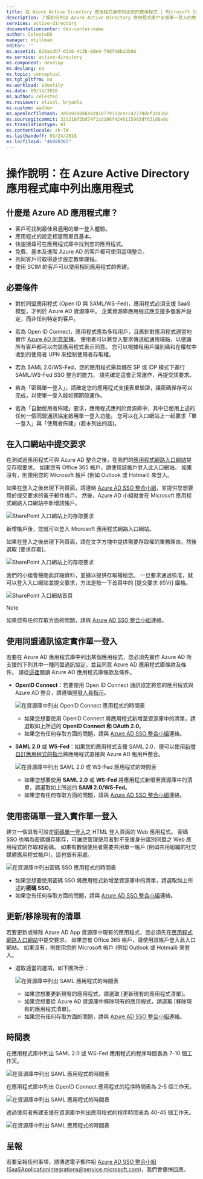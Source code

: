 ```yaml
---
title: 在 Azure Active Directory 應用程式庫中列出您的應用程式 | Microsoft Docs
description: 了解如何列出 Azure Active Directory 應用程式庫中支援單一登入的應用程式
services: active-directory
documentationcenter: dev-center-name
author: CelesteDG
manager: mtillman
editor: ''
ms.assetid: 820acdb7-d316-4c3b-8de9-79df48ba3b06
ms.service: active-directory
ms.component: develop
ms.devlang: na
ms.topic: conceptual
ms.tgt_pltfrm: na
ms.workload: identity
ms.date: 09/14/2018
ms.author: celested
ms.reviewer: elisol, bryanla
ms.custom: aaddev
ms.openlocfilehash: 3d6692808bad2010779323cecc42778def32a38c
ms.sourcegitcommit: 32d218f5bd74f1cd106f4248115985df631d0a8c
ms.translationtype: HT
ms.contentlocale: zh-TW
ms.lasthandoff: 09/24/2018
ms.locfileid: "46980265"
---
```

# <a name="how-to-list-your-application-in-the-azure-active-directory-application-gallery"></a>操作說明：在 Azure Active Directory 應用程式庫中列出應用程式

## <a name="what-is-the-azure-ad-application-gallery"></a>什麼是 Azure AD 應用程式庫？

- 客戶可找到最佳且適用的單一登入體驗。
- 應用程式的設定相當簡單且基本。
- 快速搜尋可在應用程式庫中找到您的應用程式。
- 免費、基本及進階 Azure AD 的客戶都可使用這項整合。
- 共同客戶可取得逐步設定教學課程。
- 使用 SCIM 的客戶可以使用相同應用程式的佈建。

## <a name="prerequisites"></a>必要條件

- 對於同盟應用程式 (Open ID 與 SAML/WS-Fed)，應用程式必須支援 SaaS 模型，才列於 Azure AD 資源庫中。 企業資源庫應用程式應支援多個客戶設定，而非任何特定的客戶。

- 若為 Open ID Connect，應用程式應為多租用戶，且應針對應用程式適當地實作 [Azure AD 同意架構](quickstart-v1-integrate-apps-with-azure-ad.md#overview-of-the-consent-framework)。 使用者可以將登入要求傳送給通用端點，以便讓所有客戶都可以向該應用程式表示同意。 您可以根據租用戶識別碼和在權杖中收到的使用者 UPN 來控制使用者存取權。

- 若為 SAML 2.0/WS-Fed，您的應用程式需具備在 SP 或 IDP 模式下進行 SAML/WS-Fed SSO 整合的能力。 請先確定這會正常運作，再提交該要求。

- 若為「密碼單一登入」，請確定您的應用程式支援表單驗證，讓密碼保存可以完成，以使單一登入能如預期般運作。

- 若為「自動使用者佈建」要求，應用程式應列於資源庫中，其中已使用上述的任何一個同盟通訊協定啟用單一登入功能。 您可以在入口網站上一起要求「單一登入」與「使用者佈建」(若未列出的話)。

## <a name="submit-the-request-in-the-portal"></a>在入口網站中提交要求

在測試過應用程式可與 Azure AD 整合之後，在我們的[應用程式網路入口網站](https://microsoft.sharepoint.com/teams/apponboarding/Apps)提交存取要求。 如果您有 Office 365 帳戶，請使用該帳戶登入此入口網站。 如果沒有，則使用您的 Microsoft 帳戶 (例如 Outlook 或 Hotmail) 來登入。

如果在登入之後出現下列頁面，請連絡 [Azure AD SSO 整合小組](<mailto:SaaSApplicationIntegrations@service.microsoft.com>)，並提供您想要用於提交要求的電子郵件帳戶。 然後，Azure AD 小組就會在 Microsoft 應用程式網路入口網站中新增該帳戶。

![SharePoint 入口網站上的存取要求](./media/howto-app-gallery-listing/errorimage.png)

新增帳戶後，您就可以登入 Microsoft 應用程式網路入口網站。

如果在登入之後出現下列頁面，請在文字方塊中提供需要存取權的業務理由，然後選取 [要求存取]。

  ![SharePoint 入口網站上的存取要求](./media/howto-app-gallery-listing/accessrequest.png)

我們的小組會檢閱此詳細資料，並據以提供存取權給您。 一旦要求通過核准，就可以登入入口網站並提交要求，方法是按一下首頁中的 [提交要求 (ISV)] 圖格。

![SharePoint 入口網站首頁](./media/howto-app-gallery-listing/homepage.png)

> [!NOTE]
> 如果您有任何存取方面的問題，請與 [Azure AD SSO 整合小組](<mailto:SaaSApplicationIntegrations@service.microsoft.com>)連絡。

## <a name="implementing-sso-using-federation-protocol"></a>使用同盟通訊協定實作單一登入

若要在 Azure AD 應用程式庫中列出某個應用程式，您必須先實作 Azure AD 所支援的下列其中一種同盟通訊協定，並且同意 Azure AD 應用程式庫條款及條件。 請從[這裡](https://azure.microsoft.com/support/legal/active-directory-app-gallery-terms/)閱讀 Azure AD 應用程式庫條款及條件。

- **OpenID Connect**：若要使用 Open ID Connect 通訊協定將您的應用程式與 Azure AD 整合，請遵循[開發人員指示](authentication-scenarios.md)。

    ![在資源庫中列出 OpenID Connect 應用程式的時間表](./media/howto-app-gallery-listing/openid.png)

    * 如果您想要使用 OpenID Connect 將應用程式新增至資源庫中的清單，請選取如上所述的 **OpenID Connect 和 OAuth 2.0**。
    * 如果您有任何存取方面的問題，請與 [Azure AD SSO 整合小組](<mailto:SaaSApplicationIntegrations@service.microsoft.com>)連絡。 

*   **SAML 2.0** 或 **WS-Fed**：如果您的應用程式支援 SAML 2.0，便可以使用[新增自訂應用程式的指示](../active-directory-saas-custom-apps.md)將應用程式直接與 Azure AD 租用戶整合。

    ![在資源庫中列出 SAML 2.0 或 WS-Fed 應用程式的時間表](./media/howto-app-gallery-listing/saml.png)

    * 如果您想要使用 **SAML 2.0** 或 **WS-Fed** 將應用程式新增至資源庫中的清單，請選取如上所述的 **SAMl 2.0/WS-Fed**。
    * 如果您有任何存取方面的問題，請與 [Azure AD SSO 整合小組](<mailto:SaaSApplicationIntegrations@service.microsoft.com>)連絡。

## <a name="implementing-sso-using-password-sso"></a>使用密碼單一登入實作單一登入

建立一個具有可設定[密碼單一登入](../manage-apps/what-is-single-sign-on.md)之 HTML 登入頁面的 Web 應用程式。 密碼 SSO 也稱為密碼儲存庫存，可讓您管理使用者對不支援身分識別同盟之 Web 應用程式的存取和密碼。 如果有數個使用者需要共用單一帳戶 (例如共用組織的社交媒體應用程式帳戶)，這也很有用處。

![在資源庫中列出密碼 SSO 應用程式的時間表](./media/howto-app-gallery-listing/passwordsso.png)

* 如果您想要使用密碼 SSO 將應用程式新增至資源庫中的清單，請選取如上所述的**密碼 SSO**。
* 如果您有任何存取方面的問題，請與 [Azure AD SSO 整合小組](<mailto:SaaSApplicationIntegrations@service.microsoft.com>)連絡。

## <a name="updateremove-existing-listing"></a>更新/移除現有的清單

若要更新或移除 Azure AD App 資源庫中現有的應用程式，您必須先在[應用程式網路入口網站](https://microsoft.sharepoint.com/teams/apponboarding/Apps)中提交要求。 如果您有 Office 365 帳戶，請使用該帳戶登入此入口網站。 如果沒有，則使用您的 Microsoft 帳戶 (例如 Outlook 或 Hotmail) 來登入。

- 選取適當的選項，如下圖所示：

    ![在資源庫中列出 SAML 應用程式的時間表](./media/howto-app-gallery-listing/updateorremove.png)

    * 如果您想要更新現有的應用程式，請選取 [更新現有的應用程式清單]。
    * 如果您想要從 Azure AD 資源庫中移除現有的應用程式，請選取 [移除現有的應用程式清單]。
    * 如果您有任何存取方面的問題，請與 [Azure AD SSO 整合小組](<mailto:SaaSApplicationIntegrations@service.microsoft.com>)連絡。 

## <a name="timelines"></a>時間表

在應用程式庫中列出 SAML 2.0 或 WS-Fed 應用程式的程序時間表為 7-10 個工作天。

   ![在資源庫中列出 SAML 應用程式的時間表](./media/howto-app-gallery-listing/timeline.png)

在應用程式庫中列出 OpenID Connect 應用程式的程序時間表為 2-5 個工作天。

   ![在資源庫中列出 SAML 應用程式的時間表](./media/howto-app-gallery-listing/timeline2.png)

透過使用者佈建支援在資源庫中列出應用程式的程序時間表為 40-45 個工作天。

   ![在資源庫中列出 SAML 應用程式的時間表](./media/howto-app-gallery-listing/provisioningtimeline.png)

## <a name="escalations"></a>呈報

若要呈報任何事項，請傳送電子郵件給 [Azure AD SSO 整合小組](mailto:SaaSApplicationIntegrations@service.microsoft.com) (SaaSApplicationIntegrations@service.microsoft.com)，我們會儘快回應。
